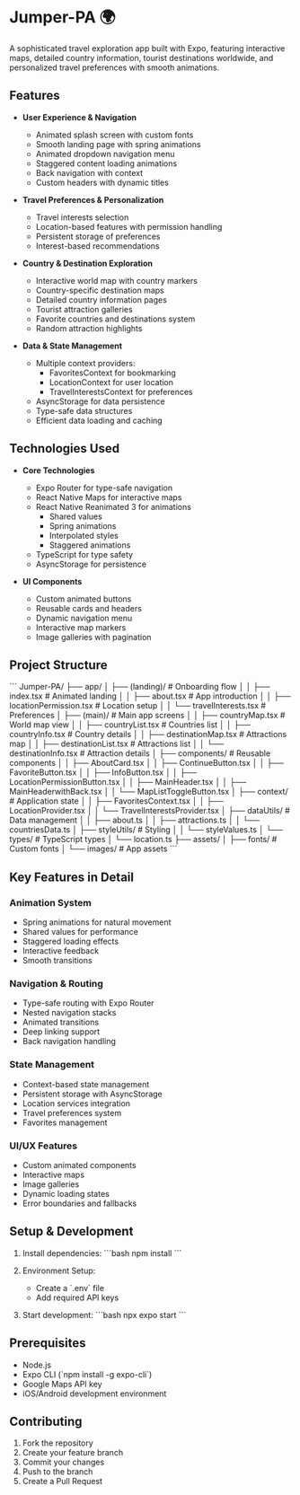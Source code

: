 # Jumper-PA 🌍

A sophisticated travel exploration app built with Expo, featuring interactive maps, detailed country information, tourist destinations worldwide, and personalized travel preferences with smooth animations.

## Features

- **User Experience & Navigation**
  - Animated splash screen with custom fonts
  - Smooth landing page with spring animations
  - Animated dropdown navigation menu
  - Staggered content loading animations
  - Back navigation with context
  - Custom headers with dynamic titles

- **Travel Preferences & Personalization**
  - Travel interests selection
  - Location-based features with permission handling
  - Persistent storage of preferences
  - Interest-based recommendations

- **Country & Destination Exploration**
  - Interactive world map with country markers
  - Country-specific destination maps
  - Detailed country information pages
  - Tourist attraction galleries
  - Favorite countries and destinations system
  - Random attraction highlights

- **Data & State Management**
  - Multiple context providers:
    - FavoritesContext for bookmarking
    - LocationContext for user location
    - TravelInterestsContext for preferences
  - AsyncStorage for data persistence
  - Type-safe data structures
  - Efficient data loading and caching

## Technologies Used

- **Core Technologies**
  - Expo Router for type-safe navigation
  - React Native Maps for interactive maps
  - React Native Reanimated 3 for animations
    - Shared values
    - Spring animations
    - Interpolated styles
    - Staggered animations
  - TypeScript for type safety
  - AsyncStorage for persistence

- **UI Components**
  - Custom animated buttons
  - Reusable cards and headers
  - Dynamic navigation menu
  - Interactive map markers
  - Image galleries with pagination

## Project Structure

\`\`\`
Jumper-PA/
├── app/
│   ├── (landing)/           # Onboarding flow
│   │   ├── index.tsx       # Animated landing
│   │   ├── about.tsx       # App introduction
│   │   ├── locationPermission.tsx  # Location setup
│   │   └── travelInterests.tsx     # Preferences
│   ├── (main)/             # Main app screens
│   │   ├── countryMap.tsx      # World map view
│   │   ├── countryList.tsx     # Countries list
│   │   ├── countryInfo.tsx     # Country details
│   │   ├── destinationMap.tsx  # Attractions map
│   │   ├── destinationList.tsx # Attractions list
│   │   └── destinationInfo.tsx # Attraction details
│   ├── components/         # Reusable components
│   │   ├── AboutCard.tsx
│   │   ├── ContinueButton.tsx
│   │   ├── FavoriteButton.tsx
│   │   ├── InfoButton.tsx
│   │   ├── LocationPermissionButton.tsx
│   │   ├── MainHeader.tsx
│   │   ├── MainHeaderwithBack.tsx
│   │   └── MapListToggleButton.tsx
│   ├── context/           # Application state
│   │   ├── FavoritesContext.tsx
│   │   ├── LocationProvider.tsx
│   │   └── TravelInterestsProvider.tsx
│   ├── dataUtils/         # Data management
│   │   ├── about.ts
│   │   ├── attractions.ts
│   │   └── countriesData.ts
│   ├── styleUtils/        # Styling
│   │   └── styleValues.ts
│   └── types/            # TypeScript types
│       └── location.ts
├── assets/
│   ├── fonts/           # Custom fonts
│   └── images/          # App assets
\`\`\`

## Key Features in Detail

### Animation System
- Spring animations for natural movement
- Shared values for performance
- Staggered loading effects
- Interactive feedback
- Smooth transitions

### Navigation & Routing
- Type-safe routing with Expo Router
- Nested navigation stacks
- Animated transitions
- Deep linking support
- Back navigation handling

### State Management
- Context-based state management
- Persistent storage with AsyncStorage
- Location services integration
- Travel preferences system
- Favorites management

### UI/UX Features
- Custom animated components
- Interactive maps
- Image galleries
- Dynamic loading states
- Error boundaries and fallbacks

## Setup & Development

1. Install dependencies:
   \`\`\`bash
   npm install
   \`\`\`

2. Environment Setup:
   - Create a \`.env\` file
   - Add required API keys

3. Start development:
   \`\`\`bash
   npx expo start
   \`\`\`

## Prerequisites

- Node.js
- Expo CLI (\`npm install -g expo-cli\`)
- Google Maps API key
- iOS/Android development environment

## Contributing

1. Fork the repository
2. Create your feature branch
3. Commit your changes
4. Push to the branch
5. Create a Pull Request